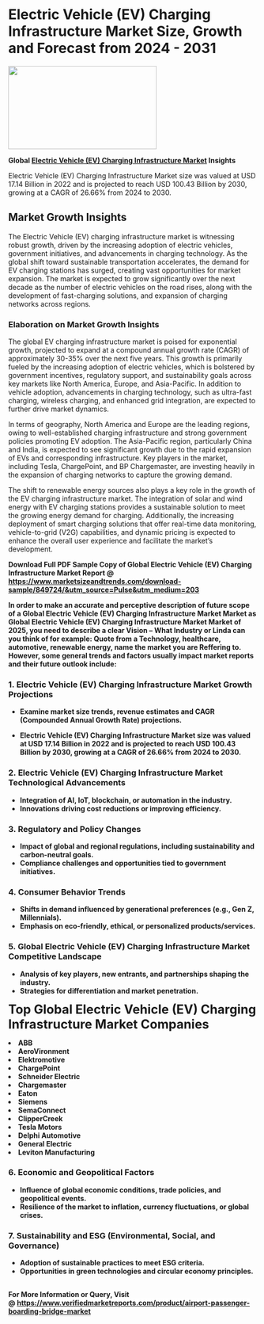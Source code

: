 <H1>Electric Vehicle (EV) Charging Infrastructure Market Size, Growth and Forecast from 2024 - 2031</H1><img class="aligncenter size-medium wp-image-584254" src="https://thirdeyenews.in/wp-content/uploads/2024/09/Global-Market-Research-300x168.jpeg" alt="" width="300" height="168" /><p><strong>Global&nbsp;<a href="https://www.marketsizeandtrends.com/download-sample/849724/&amp;utm_source=Pulse&amp;utm_medium=203">Electric Vehicle (EV) Charging Infrastructure Market</a> Insights</strong></p><p>Electric Vehicle (EV) Charging Infrastructure Market size was valued at USD 17.14 Billion in 2022 and is projected to reach USD 100.43 Billion by 2030, growing at a CAGR of 26.66% from 2024 to 2030.</p><p><h2>Market Growth Insights</h2> <p>The Electric Vehicle (EV) charging infrastructure market is witnessing robust growth, driven by the increasing adoption of electric vehicles, government initiatives, and advancements in charging technology. As the global shift toward sustainable transportation accelerates, the demand for EV charging stations has surged, creating vast opportunities for market expansion. The market is expected to grow significantly over the next decade as the number of electric vehicles on the road rises, along with the development of fast-charging solutions, and expansion of charging networks across regions.</p> <p><strong></strong></p> <h3>Elaboration on Market Growth Insights</h3> <p>The global EV charging infrastructure market is poised for exponential growth, projected to expand at a compound annual growth rate (CAGR) of approximately 30-35% over the next five years. This growth is primarily fueled by the increasing adoption of electric vehicles, which is bolstered by government incentives, regulatory support, and sustainability goals across key markets like North America, Europe, and Asia-Pacific. In addition to vehicle adoption, advancements in charging technology, such as ultra-fast charging, wireless charging, and enhanced grid integration, are expected to further drive market dynamics.</p> <p>In terms of geography, North America and Europe are the leading regions, owing to well-established charging infrastructure and strong government policies promoting EV adoption. The Asia-Pacific region, particularly China and India, is expected to see significant growth due to the rapid expansion of EVs and corresponding infrastructure. Key players in the market, including Tesla, ChargePoint, and BP Chargemaster, are investing heavily in the expansion of charging networks to capture the growing demand.</p> <p>The shift to renewable energy sources also plays a key role in the growth of the EV charging infrastructure market. The integration of solar and wind energy with EV charging stations provides a sustainable solution to meet the growing energy demand for charging. Additionally, the increasing deployment of smart charging solutions that offer real-time data monitoring, vehicle-to-grid (V2G) capabilities, and dynamic pricing is expected to enhance the overall user experience and facilitate the market’s development.</p> <p><strong></p><p><span class=""><strong>Download Full PDF Sample Copy of Global Electric Vehicle (EV) Charging Infrastructure Market Report</strong> @ <a href="https://www.marketsizeandtrends.com/download-sample/849724/&amp;utm_source=Pulse&amp;utm_medium=203" target="_blank">https://www.marketsizeandtrends.com/download-sample/849724/&amp;utm_source=Pulse&amp;utm_medium=203</a></span></p><p>In order to make an accurate and perceptive description of future scope of a Global&nbsp;Electric Vehicle (EV) Charging Infrastructure Market Market as Global&nbsp;Electric Vehicle (EV) Charging Infrastructure Market Market of 2025, you need to describe a clear Vision &ndash; What Industry or Linda can you think of for example: Quote from a Technology, healthcare, automotive, renewable energy, name the market you are Reffering to. However, some general trends and factors usually impact market reports and their future outlook include:</p><h3>1.&nbsp;<strong>Electric Vehicle (EV) Charging Infrastructure Market Growth Projections</strong></h3><ul><li>Examine market size trends, revenue estimates and CAGR (Compounded Annual Growth Rate) projections.</li><li><p>Electric Vehicle (EV) Charging Infrastructure Market size was valued at USD 17.14 Billion in 2022 and is projected to reach USD 100.43 Billion by 2030, growing at a CAGR of 26.66% from 2024 to 2030.</p></li></ul><h3>2.&nbsp;<strong>Electric Vehicle (EV) Charging Infrastructure Market Technological Advancements</strong></h3><ul><li>Integration of AI, IoT, blockchain, or automation in the industry.</li><li>Innovations driving cost reductions or improving efficiency.</li></ul><h3>3.&nbsp;<strong>Regulatory and Policy Changes</strong></h3><ul><li>Impact of global and regional regulations, including sustainability and carbon-neutral goals.</li><li>Compliance challenges and opportunities tied to government initiatives.</li></ul><h3>4.&nbsp;<strong>Consumer Behavior Trends</strong></h3><ul><li>Shifts in demand influenced by generational preferences (e.g., Gen Z, Millennials).</li><li>Emphasis on eco-friendly, ethical, or personalized products/services.</li></ul><h3>5.&nbsp;<strong>Global Electric Vehicle (EV) Charging Infrastructure Market Competitive Landscape</strong></h3><ul><li>Analysis of key players, new entrants, and partnerships shaping the industry.</li><li>Strategies for differentiation and market penetration.</li></ul><p data-pm-slice="1 1 []"><span style="color: inherit; font-family: inherit; font-size: 25px;">Top Global Electric Vehicle (EV) Charging Infrastructure Market Companies</span></p><div class="" data-test-id=""><p><li>ABB</li><li> AeroVironment</li><li> Elektromotive</li><li> ChargePoint</li><li> Schneider Electric</li><li> Chargemaster</li><li> Eaton</li><li> Siemens</li><li> SemaConnect</li><li> ClipperCreek</li><li> Tesla Motors</li><li> Delphi Automotive</li><li> General Electric</li><li> Leviton Manufacturing</li></p></div><h3>6.&nbsp;<strong>Economic and Geopolitical Factors</strong></h3><ul><li>Influence of global economic conditions, trade policies, and geopolitical events.</li><li>Resilience of the market to inflation, currency fluctuations, or global crises.</li></ul><h3>7.&nbsp;<strong>Sustainability and ESG (Environmental, Social, and Governance)</strong></h3><ul><li>Adoption of sustainable practices to meet ESG criteria.</li><li>Opportunities in green technologies and circular economy principles.</li></ul><h2><strong style="font-size: 14px;">For More Information or Query, Visit @&nbsp;</strong><a style="background-color: #ffffff; font-size: 14px;" href="https://www.marketsizeandtrends.com/report/electric-vehicle-ev-charging-infrastructure-market/" target="_blank">https://www.verifiedmarketreports.com/product/airport-passenger-boarding-bridge-market</a></h2>
